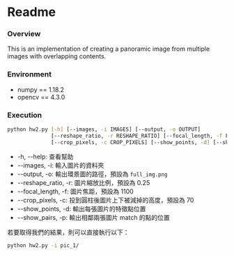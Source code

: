 # Readme

### Overview
This is an implementation of creating a panoramic image from multiple images with overlapping contents.

### Environment 

- numpy == 1.18.2
- opencv == 4.3.0 

### Execution

```bash
python hw2.py [-h] [--images, -i IMAGES] [--output, -o OUTPUT]
              [--reshape_ratio, -r RESHAPE_RATIO] [--focal_length, -f FOCAL_LENGTH]
              [--crop_pixels, -c CROP_PIXELS] [--show_points, -d] [--show_pairs, -p]
```
+ -h, --help: 查看幫助
+ --images, -i: 輸入圖片的資料夾
+ --output, -o: 輸出環景圖的路徑，預設為 `full_img.png`
+ --reshape_ratio, -r: 圖片縮放比例，預設為 0.25
+ --focal_length, -f: 圖片焦距，預設為 1100
+ --crop_pixels, -c: 投到圓柱後圖片上下被減掉的高度，預設為 70
+ --show_points, -d: 輸出每張圖片的特徵點位置
+ --show_pairs, -p: 輸出相鄰兩張圖片 match 的點的位置

若要取得我們的結果，則可以直接執行以下：
```bash
python hw2.py -i pic_1/
```

